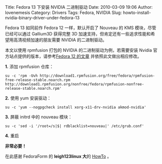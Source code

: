 Title: Fedora 13 下安装 NVIDIA 二进制驱动
Date: 2010-03-09 19:06
Author: lovenemesis
Category: Drivers
Tags: Fedora, NVIDIA
Slug: howto-install-nvidia-binary-driver-under-fedora-13

Fedora 13 如同前作 Fedora 12 一样，默认开启了 Nouveau 的 KMS
模块，尽管已经可以通过 Gallium3D 获得完整 3D
加速支持，但肯定还有一些追求性能和希望用高清视频加速的朋友需要 NVIDIA
的二进制驱动。

本文以使用 rpmfusion 打包的 NVIDIA 的二进制驱动为例，若需要安装 Nvidia
官方站点提供的版本，请参考[Fedora 12
的文章](http://linuxtoy.org/archives/howto-install-nvidia-official-driver-under-fedora-12.html)
并依照此文做出相应修改。

**1.** 添加 rpmfusion 仓库：

`su -c 'rpm -Uvh http://download1.rpmfusion.org/free/fedora/rpmfusion-free-release-stable.noarch.rpm http://download1.rpmfusion.org/nonfree/fedora/rpmfusion-nonfree-release-stable.noarch.rpm'`

**2.** 使用 yum 安装驱动：

`su -c 'yum --nogpgcheck install xorg-x11-drv-nvidia akmod-nvidia'`

**3.** 屏蔽 initrd 中的 nouveau 模块：

`su -c 'sed -i '/root=/s|$| rdblacklist=nouveau|' /etc/grub.conf'`

**4.** 重启

**非常必要！**

在此感谢 FedoraForm 的 **leigh123linux 大**的
[HowTo](http://forums.fedoraforum.org/showthread.php?t=240860) 。
